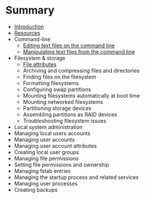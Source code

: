 # Summary

* [Introduction](README.md)
* [Resources](resources.md)
* Command-line
   * [Editing text files on the command line](editing_text_files_on_the_command_line.md)
   * [Manipulating text files from the command line](manipulating_text_files_from_the_command_line.md)
* Filesystem & storage
   * [File attributes](file_attributes.md)
   * Archiving and compressing files and directories
   * Finding files on the filesystem
   * Formatting filesystems
   * Configuring swap partitions
   * Mounting filesystems automatically at boot time
   * Mounting networked filesystems
   * Partitioning storage devices
   * Assembling partitions as RAID devices
   * Troubleshooting filesystem issues
* Local system administration
* Managing local users accounts
* Managing user accounts
* Managing user account attributes
* Creating local user groups
* Managing file permissions
* Setting file permissions and ownership
* Managing fstab entries
* Managing the startup process and related services
* Managing user processes
* Creating backups

